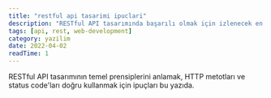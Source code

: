 ```yaml
---
title: "restful api tasarimi ipuclari"
description: "RESTful API tasarımında başarılı olmak için izlenecek en iyi uygulamalar ve dikkat edilmesi gereken detaylar nelerdir?"
tags: [api, rest, web-development]
category: yazilim
date: 2022-04-02
readTime: 1
---
```

RESTful API tasarımının temel prensiplerini anlamak, HTTP metotları ve status code'ları doğru kullanmak için ipuçları bu yazıda.
